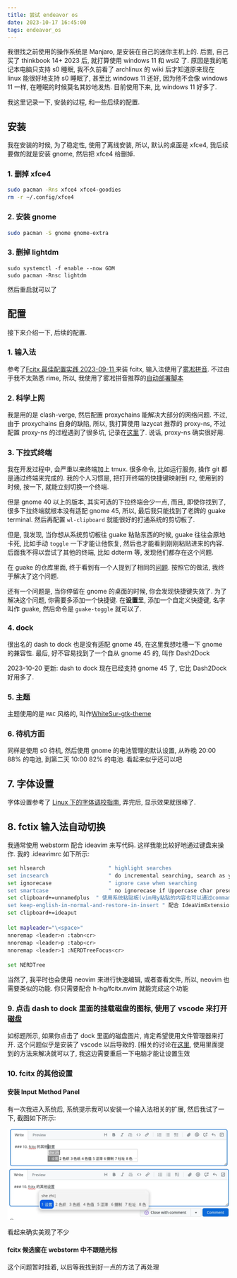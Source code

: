 ```yaml
---
title: 尝试 endeavor os
date: 2023-10-17 16:45:00
tags: endeavor_os
---
```


我很找之前使用的操作系统是 Manjaro, 是安装在自己的迷你主机上的. 后面, 自己买了 thinkbook 14+ 2023 后, 就打算使用 windows 11 和 wsl2 了. 原因是我的笔记本电脑只支持 s0 睡眠, 我不久前看了 archlinux 的 wiki 后才知道原来现在 linux 能很好地支持 s0 睡眠了, 甚至比 windows 11 还好, 因为他不会像 windows 11 一样, 在睡眠的时候莫名其妙地发热. 目前使用下来, 比 windows 11 好多了.

我这里记录一下, 安装的过程, 和一些后续的配置.


## 安装

我在安装的时候, 为了稳定性, 使用了离线安装, 所以, 默认的桌面是 xfce4, 我后续要做的就是安装 gnome, 然后把 xfce4 给删掉.

### 1. 删掉 xfce4

```bash
sudo pacman -Rns xfce4 xfce4-goodies
rm -r ~/.config/xfce4
```

### 2. 安装 gnome

```bash
sudo pacman -S gnome gnome-extra
```

### 3. 删掉 lightdm

```
sudo systemctl -f enable --now GDM
sudo pacman -Rnsc lightdm 
```

然后重启就可以了

## 配置

接下来介绍一下, 后续的配置.

### 1. 输入法

参考了[Fcitx 最佳配置实践 2023-09-11 ](https://manateelazycat.github.io/2023/09/11/fcitx-best-config/)来装 fcitx, 输入法使用了[雾凇拼音](https://github.com/iDvel/rime-ice). 不过由于我不太熟悉 rime, 所以, 我使用了雾凇拼音推荐的[自动部署脚本](https://github.com/Mark24Code/rime-auto-deploy)


### 2. 科学上网

我是用的是 clash-verge, 然后配置 proxychains 能解决大部分的网络问题. 不过, 由于 proxychains 自身的缺陷, 所以, 我打算使用 lazycat 推荐的 proxy-ns, 不过配置 proxy-ns 的过程遇到了很多坑, 记录在[这里](https://github.com/tcstory/blog/issues/24)了. 说话, proxy-ns 确实很好用.

### 3. 下拉式终端

我在开发过程中, 会严重以来终端加上 tmux. 很多命令, 比如运行服务, 操作 git 都是通过终端来完成的. 我的个人习惯是, 把打开终端的快捷键映射到 `F2`, 使用到的时候, 按一下, 就能立刻切换一个终端.

但是 gnome 40 以上的版本, 其实可选的下拉终端会少一点, 而且, 即使你找到了, 很多下拉终端就根本没有适配 gnome 45, 所以, 最后我只能找到了老牌的 guake terminal. 然后再配置 `wl-clipboard` 就能很好的打通系统的剪切板了.

但是, 我发现, 当你想从系统剪切板往 guake 粘贴东西的时候, guake 往往会原地卡死, 比如手动 `toggle` 一下才能让他恢复, 然后也才能看到刚刚粘贴进来的内容. 后面我不得以尝试了其他的终端, 比如 ddterm 等, 发现他们都存在这个问题.

在 guake 的仓库里面, 终于看到有一个人提到了相同的[问题](https://github.com/bugaevc/wl-clipboard/issues/172). 按照它的做法, 我终于解决了这个问题.

还有一个问题是, 当你停留在 gnome 的桌面的时候, 你会发现快捷键失效了. 为了解决这个问题, 你需要多添加一个快捷键. 在**设置**里, 添加一个自定义快捷键, 名字叫作 guake, 然后命令是 `guake-toggle` 就可以了.

### 4. dock

很出名的 dash to dock 也是没有适配 gnome 45, 在这里我想吐槽一下 gnome 的兼容性. 最后, 好不容易找到了一个自从 gnome 45 的, 叫作 Dash2Dock

2023-10-20 更新: dash to dock 现在已经支持 gnome 45 了, 它比 Dash2Dock 好用多了.

### 5. 主题

主题使用的是 `MAC` 风格的, 叫作[WhiteSur-gtk-theme ](https://github.com/vinceliuice/WhiteSur-gtk-theme)

### 6. 待机方面

同样是使用 s0 待机, 然后使用 gnome 的电池管理的默认设置, 从昨晚 20:00 88% 的电池, 到第二天 10:00 82% 的电池. 看起来似乎还可以吧

## 7. 字体设置

字体设置参考了 [
Linux 下的字体调校指南](https://szclsya.me/zh-cn/posts/fonts/linux-config-guide/), 弄完后, 显示效果就很棒了.

## 8. fctix 输入法自动切换

我通常使用 webstorm 配合 ideavim 来写代码. 这样我能比较好地通过键盘来操作. 我的 .ideavimrc 如下所示:

```bash
set hlsearch                    " highlight searches
set incsearch                   " do incremental searching, search as you type
set ignorecase                  " ignore case when searching
set smartcase                   " no ignorecase if Uppercase char present
set clipboard+=unnamedplus  " 使用系统粘贴板(vim用y粘贴的内容也可以通过command + c 粘贴)
set keep-english-in-normal-and-restore-in-insert " 配合 IdeaVimExtension 插件, 可以在进入 normal 模式的时候, 自动切换到英文输入法
set clipboard+=ideaput

let mapleader="\<space>"
nnoremap <leader>n :tabn<cr>
nnoremap <leader>p :tabp<cr>
nnoremap <leader>1 :NERDTreeFocus<cr>

set NERDTree
```

当然了, 我平时也会使用 neovim 来进行快速编辑, 或者查看文件, 所以, neovim 也需要类似的功能. 你只需要配合 h-hg/fcitx.nvim 就能完成这个功能

### 9. 点击 dash to dock 里面的挂载磁盘的图标, 使用了 vscode 来打开磁盘

如标题所示, 如果你点击了 dock 里面的磁盘图片, 肯定希望使用文件管理器来打开. 这个问题似乎是安装了 vscode 以后导致的. [相关的讨论在[这里](https://gitlab.gnome.org/GNOME/nautilus/-/issues/2662), 使用里面提到的方法来解决就可以了, 我这边需要重启一下电脑才能让设置生效


### 10. fcitx 的其他设置

#### 安装 Input Method Panel

有一次我进入系统后, 系统提示我可以安装一个输入法相关的扩展, 然后我试了一下, 截图如下所示:

![p1](./尝试-endeavor-os/p1.webp)
![p2](./尝试-endeavor-os/p2.webp)

看起来确实美观了不少

#### fcitx 候选窗在 webstorm 中不跟随光标

这个问题暂时挂着, 以后等我找到好一点的方法了再处理